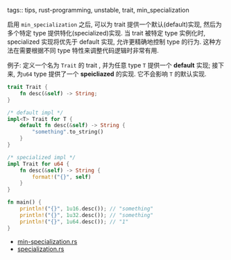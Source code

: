 tags:: tips, rust-programming, unstable,  trait, min_specialization

启用 `min_specialization` 之后, 可以为 trait 提供一个默认(default)实现, 然后为多个特定 type 提供特化(specialized)实现.
当 trait 被特定 type 实例化时, specialized 实现将优先于 default 实现, 允许更精确地控制 type 的行为.
这种方法在需要根据不同 type 特性来调整代码逻辑时非常有用.

例子:
定义一个名为 `Trait` 的 trait , 并为任意 type `T` 提供一个 **default** 实现;
接下来, 为`u64` type 提供了一个 **speicliazed** 的实现. 它不会影响 `T` 的默认实现.

```rust
trait Trait {
    fn desc(&self) -> String;
}

/* default impl */
impl<T> Trait for T {
    default fn desc(&self) -> String {
        "something".to_string()
    }
}

/* specialized impl */
impl Trait for u64 {
    fn desc(&self) -> String {
        format!("{}", self)
    }
}

fn main() {
    println!("{}", 1u16.desc()); // "something"
    println!("{}", 1u32.desc()); // "something"
    println!("{}", 1u64.desc()); // "1"
}
```

- [min-specialization.rs](../rust-playground/src/bin/min-specialization.rs)
- [specialization.rs](../rust-playground/src/bin/specialization.rs)
